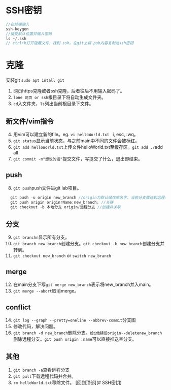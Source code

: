 # SSH密钥
```c++
//在终端输入
ssh-keygen
//接受默认位置并输入密码
ls ~/.ssh
// ctrl+h打开隐藏文件，找到.ssh。在git上将.pub内容复制进ssh密钥
```
# 克隆
安装git `sudo apt intall git`
1. 网页https克隆或者ssh克隆，后者往后不用输入密码了。
2. `lone 网页 or ssh`根目录下将自动生成文件夹。
3. `cd`入文件夹，`ls`列出当前根目录下文件。
## 新文件/vim指令
4. 用vim可以建立新的file。eg. `vi helloWorld.txt ` i, esc, :wq。
5. `git status`显示当前状态，与之前main中不同的文件会被标红。
6. `git add helloWorld.txt`上传文件helloWorld.txt至缓存区。`git add ./`add all
7. `git commit -m"想说的话"`提交文件，写提交了什么，退出即结束。
## push
8. `git push`push文件进git lab项目。
  ```c++
    git push -u origin new_branch //origin为默认储存库名字，当前分支推送到远程仓库
    git push origin originrName:new_branch; //关联
    git checkout -b 本地分支 origin/远程分支 //创建并关联 
  ```
## 分支
9. `git branchn`显示所有分支。
10. `git branch new_branch`创建分支。`git checkout -b new_branch`创建分支并转到。
11. `git checkout new_branch` or `switch new_branch`
## merge
12. 在main分支下写`git merge new_branch`表示将new_branch并入main。
13. `git merge --abort`取消merge。
## conflict
14. `git log --graph --pretty=oneline --abbrev-commit`分支图
15. 修改代码，解决问题。
16. `git branch -d new_branch`删除分支。`给i他铺设origin--deletenew_branch`删除远程分支。`git push origin :name`可以直接推送空分支。
## 其他
1. `git branch -a`查看远程分支
2. `git pull`下载远程代码并合并。
3. `rm helloWorld.txt`移除文件。
[回到顶部](# SSH密钥)
